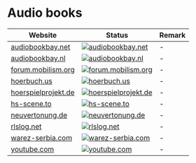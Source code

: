 # Audio books

|Website|Status|Remark|
|-|-|-|
|[audiobookbay.net](https://audiobookbay.net/)|[![audiobookbay.net](https://img.shields.io/website?down_color=red&down_message=offline&up_color=green&up_message=online&url=https%3A%2F%2Faudiobookbay.net)](https://audiobookbay.net/)|-|
|[audiobookbay.nl](https://audiobookbay.nl/)|[![audiobookbay.nl](https://img.shields.io/website?down_color=red&down_message=offline&up_color=green&up_message=online&url=https%3A%2F%2Faudiobookbay.nl)](https://audiobookbay.nl/)|-|
|[forum.mobilism.org](https://forum.mobilism.org/)|[![forum.mobilism.org](https://img.shields.io/website?down_color=red&down_message=offline&up_color=green&up_message=online&url=https%3A%2F%2Fforum.mobilism.org)](https://forum.mobilism.org/)|-|
|[hoerbuch.us](https://hoerbuch.us/)|[![hoerbuch.us](https://img.shields.io/website?down_color=red&down_message=offline&up_color=green&up_message=online&url=https%3A%2F%2Fhoerbuch.us)](https://hoerbuch.us/)|-|
|[hoerspielprojekt.de](https://hoerspielprojekt.de/)|[![hoerspielprojekt.de](https://img.shields.io/website?down_color=red&down_message=offline&up_color=green&up_message=online&url=https%3A%2F%2Fhoerspielprojekt.de)](https://hoerspielprojekt.de/)|-|
|[hs-scene.to](https://hs-scene.to/)|[![hs-scene.to](https://img.shields.io/website?down_color=red&down_message=offline&up_color=green&up_message=online&url=https%3A%2F%2Fhs-scene.to)](https://hs-scene.to/)|-|
|[neuvertonung.de](https://neuvertonung.de/)|[![neuvertonung.de](https://img.shields.io/website?down_color=red&down_message=offline&up_color=green&up_message=online&url=https%3A%2F%2Fneuvertonung.de)](https://neuvertonung.de/)|-|
|[rlslog.net](https://rlslog.net/)|[![rlslog.net](https://img.shields.io/website?down_color=red&down_message=offline&up_color=green&up_message=online&url=https%3A%2F%2Frlslog.net)](https://rlslog.net/)|-|
|[warez-serbia.com](https://warez-serbia.com/)|[![warez-serbia.com](https://img.shields.io/website?down_color=red&down_message=offline&up_color=green&up_message=online&url=https%3A%2F%2Fwarez-serbia.com)](https://warez-serbia.com/)|-|
|[youtube.com](https://youtube.com/)|[![youtube.com](https://img.shields.io/website?down_color=red&down_message=offline&up_color=green&up_message=online&url=https%3A%2F%2Fyoutube.com)](https://youtube.com/)|-|